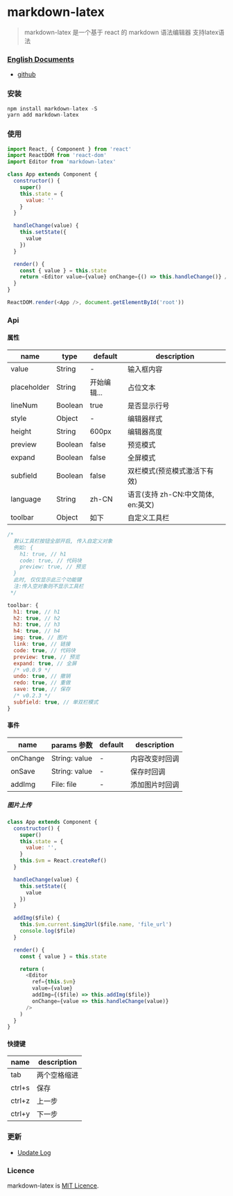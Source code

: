 # markdown-latex

> markdown-latex 是一个基于 react 的 markdown 语法编辑器 支持latex语法

### [English Documents](./README.EN.md)

- [github](https://github.com/Cyad/markdown-latex)

### 安装

```js
npm install markdown-latex -S
yarn add markdown-latex
```

### 使用

```js
import React, { Component } from 'react'
import ReactDOM from 'react-dom'
import Editor from 'markdown-latex'

class App extends Component {
  constructor() {
    super()
    this.state = {
      value: ''
    }
  }

  handleChange(value) {
    this.setState({
      value
    })
  }

  render() {
    const { value } = this.state
    return <Editor value={value} onChange={() => this.handleChange()} />
  }
}

ReactDOM.render(<App />, document.getElementById('root'))
```

### Api

#### 属性

| name        | type    | default     | description                        |
| ----------- | ------- | ----------- | ---------------------------------- |
| value       | String  | -           | 输入框内容                         |
| placeholder | String  | 开始编辑... | 占位文本                           |
| lineNum     | Boolean | true        | 是否显示行号                       |
| style       | Object  | -           | 编辑器样式                         |
| height      | String  | 600px       | 编辑器高度                         |
| preview     | Boolean | false       | 预览模式                           |
| expand      | Boolean | false       | 全屏模式                           |
| subfield    | Boolean | false       | 双栏模式(预览模式激活下有效)       |
| language    | String  | zh-CN       | 语言(支持 zh-CN:中文简体, en:英文) |
| toolbar     | Object  | 如下        | 自定义工具栏                       |

```js
/*
  默认工具栏按钮全部开启, 传入自定义对象
  例如: {
    h1: true, // h1
    code: true, // 代码块
    preview: true, // 预览
  }
  此时, 仅仅显示此三个功能键
  注:传入空对象则不显示工具栏
 */

toolbar: {
  h1: true, // h1
  h2: true, // h2
  h3: true, // h3
  h4: true, // h4
  img: true, // 图片
  link: true, // 链接
  code: true, // 代码块
  preview: true, // 预览
  expand: true, // 全屏
  /* v0.0.9 */
  undo: true, // 撤销
  redo: true, // 重做
  save: true, // 保存
  /* v0.2.3 */
  subfield: true, // 单双栏模式
}
```

#### 事件

| name     | params 参数   | default | description    |
| -------- | ------------- | ------- | -------------- |
| onChange | String: value | -       | 内容改变时回调 |
| onSave   | String: value | -       | 保存时回调     |
| addImg   | File: file    | -       | 添加图片时回调 |

##### 图片上传

```js
class App extends Component {
  constructor() {
    super()
    this.state = {
      value: '',
    }
    this.$vm = React.createRef()
  }

  handleChange(value) {
    this.setState({
      value
    })
  }

  addImg($file) {
    this.$vm.current.$img2Url($file.name, 'file_url')
    console.log($file)
  }

  render() {
    const { value } = this.state

    return (
      <Editor
        ref={this.$vm}
        value={value}
        addImg={($file) => this.addImg($file)}
        onChange={value => this.handleChange(value)}
      />
    )
  }
}
```

#### 快捷键

| name   | description  |
| ------ | ------------ |
| tab    | 两个空格缩进 |
| ctrl+s | 保存         |
| ctrl+z | 上一步       |
| ctrl+y | 下一步       |

### 更新

- [Update Log](./doc/UPDATELOG.md)

### Licence

markdown-latex is [MIT Licence](./LICENSE).

